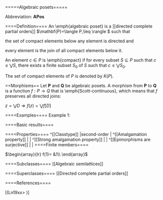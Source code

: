 =====Algebraic posets=====

Abbreviation: **APos**

====Definition====
An \emph{algebraic poset} is a [[directed complete partial orders]] $\mathbf{P}=\langle P,\leq \rangle $
such that

the set of compact elements below any element is directed and

every element is the join of all compact elements below it.

An element $c\in P$ is \emph{compact} if for every subset $S\subseteq P$ such that $c\le\bigvee S$, there exists
a finite subset $S_0$ of $S$ such that $c\le\bigvee S_0$.

The set of compact elements of $P$ is denoted by $K(P)$.

==Morphisms==
Let $\mathbf{P}$ and $\mathbf{Q}$ be algebraic posets. A morphism from $\mathbf{P}$ to 
$\mathbf{Q}$ is a function $f:P\rightarrow Q$ that is \emph{Scott-continuous}, which means that $f$ preserves all directed joins: 

$z=\bigvee D\Longrightarrow f(z)= \bigvee f[D]$

====Examples====
Example 1: 

====Basic results====


====Properties====
^[[Classtype]]  |second-order |
^[[Amalgamation property]]  | |
^[[Strong amalgamation property]]  | |
^[[Epimorphisms are surjective]]  | |
====Finite members====

$\begin{array}{lr}
f(1)= &1\\
\end{array}$


====Subclasses====
[[Algebraic semilattices]] 


====Superclasses====
[[Directed complete partial orders]] 


====References====

[(Ln19xx>
)]